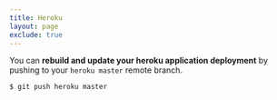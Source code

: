 ```yaml
---
title: Heroku
layout: page
exclude: true
---
```


You can **rebuild and update your heroku application deployment** by pushing to your `heroku master` remote branch.
```bash
$ git push heroku master
```
<!--stackedit_data:
eyJoaXN0b3J5IjpbODIzNTMyMDgyXX0=
-->